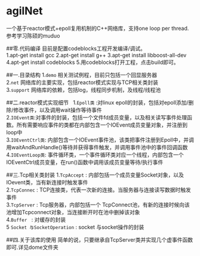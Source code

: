 # agilNet
一个基于reactor模式+epoll复用机制的C++网络库，支持one loop per thread.  参考学习陈硕的muduo

##零.代码编译
目前是配置codeblocks工程开发编译/调试。<br>
1.apt-get install gcc
2.apt-get install g++
3.apt-get install libboost-all-dev
4.apt-get install codeblocks
5.用codeblocks打开工程，点击build即可。

##一.目录结构
1.`demo` 相关测试例程，目前只包括一个回显服务器 <br>
2.`net` 网络库的主要实现，包括reactor模式实现与TCP相关类封装<br>
3.`support` 网络库的依赖，包括log，线程同步机制，及线程/线程池<br>


##二.reactor模式实现细节  
1.`Epoll类`  :对linux epoll的封装，包括对epoll添加/删除/修改事件，以及调用wait操作等待事件<br>
2.`IOEvent类`:对事件的封装，包括一个文件fd成员变量，以及相关读写事件处理函数。所有需要响应事件的类都在内部包含一个IOEvent成员变量对象，并注册到loop中<br>
3.`IOEventCtrl类`: 内部包含一个IOEvent事件池，该类把事件注册到Epoll中，并调用waitAndRunHandle()等待并获得事件触发，并调用事件池中的事件回调函数<br>
4.`IOEventLoop类`: 事件循环类，一个事件循环类对应一个线程，内部包含一个IOEventCtrl成员变量，在run()函数中调用该成员变量等待/执行事件<br>


##三.Tcp相关类封装
1.`TcpAccept` : 内部包括一个成员变量Socket对象，以及IOevent类，当有新连接时触发事件<br>
2.`TcpConnec` : TCP连接类，代表一次新的连接。当服务器与连接读写数据时触发事件<br>
3.`TcpServer` : Tcp服务器，内部包括一个 TcpConnect池，有新的连接时候向该池增加Tcpconnect对象，当连接断开时在池中删掉该对象<br>
4.`Buffer`    : 对缓存的封装<br>
5 `Socket 与SocketOperation` : socket 与socket操作的封装<br>


##四.关于该库的使用
简单的说，只要继承自TcpServer类并实现几个虚事件函数即可.详见dome文件夹<br>
